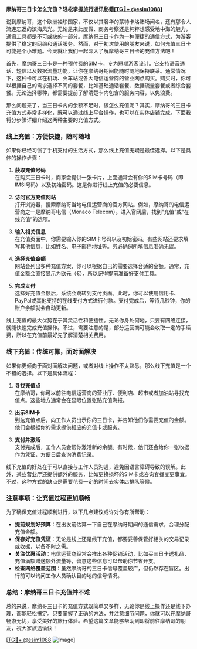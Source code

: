 **摩纳哥三日卡怎么充值？轻松掌握旅行通讯秘籍[[TG💪+ @esim1088](https://t.me/s/esim1088)]**

说到摩纳哥，这个欧洲袖珍国家，不仅以其奢华的蒙特卡洛赌场闻名，还有那令人流连忘返的滨海风光。无论是来此度假、商务考察还是纯粹想感受地中海的魅力，通讯工具都是不可或缺的一部分。摩纳哥三日卡作为一种便捷的通信方式，为游客提供了稳定的网络和通话服务。然而，对于初次使用的朋友来说，如何充值三日卡可能是个小难题。今天就让我们一起深入了解摩纳哥三日卡的充值方法吧！

首先，摩纳哥三日卡是一种预付费的SIM卡，专为短期游客设计。它支持语音通话、短信以及数据流量功能，让你在摩纳哥期间能随时随地保持联系。通常情况下，这种卡可以在机场、火车站或各大电信运营商的营业网点购买。购买时，你可以根据自己的需求选择不同的套餐，比如基础通话套餐、数据流量套餐或者综合套餐。无论选择哪种，都需要提前了解清楚卡内包含的服务内容，以免浪费。

那么问题来了，当三日卡内的余额不足时，该怎么充值呢？其实，摩纳哥的三日卡充值方式非常多样化，既可以通过线上平台操作，也可以在实体店铺完成。下面我将分步骤详细介绍这两种主要的充值方式。

### **线上充值：方便快捷，随时随地**

如果你已经习惯了手机支付的生活方式，那么线上充值无疑是最佳选择。以下是具体的操作步骤：

1. **获取充值号码**  
   在购买三日卡时，商家会提供一张卡片，上面通常会有你的SIM卡号码（即IMSI号码）以及初始密码。这是你进行线上充值的必要信息。

2. **访问官方充值网站**  
   打开浏览器，搜索摩纳哥当地电信运营商的官方网站。例如，摩纳哥的电信运营商之一是摩纳哥电信（Monaco Telecom）。进入官网后，找到“充值”或“在线充值”的选项。

3. **输入相关信息**  
   在充值页面中，你需要输入你的SIM卡号码以及初始密码。有些网站还要求填写其他信息，比如姓名、电子邮件地址等。务必确保所填信息准确无误。

4. **选择充值金额**  
   网站会列出多种充值方案，你可以根据自己的需要选择合适的金额。通常，充值金额会直接显示为欧元（€），所以记得提前准备好支付工具。

5. **完成支付**  
   选择好充值金额后，系统会跳转到支付页面。此时，你可以使用信用卡、PayPal或其他支持的在线支付方式进行付款。支付完成后，等待几秒钟，你的账户余额就会自动更新。

线上充值的最大优势在于其灵活性和便捷性。无论你身处何地，只要有网络连接，就能快速完成充值操作。不过，需要注意的是，部分运营商可能会收取一定的手续费，所以在充值前最好先了解清楚相关费用。

### **线下充值：传统可靠，面对面解决**

如果你更倾向于面对面解决问题，或者对线上操作不太熟悉，那么线下充值是一个不错的选择。以下是具体流程：

1. **寻找充值点**  
   在摩纳哥，你可以前往电信运营商的营业厅、便利店、超市或者加油站寻找充值点。这些地方通常会在显眼位置张贴充值海报。

2. **出示SIM卡**  
   到达充值点后，向工作人员出示你的三日卡，并告知他们你需要充值的金额。他们会根据你的需求提供相应的充值卡或服务。

3. **支付并激活**  
   支付完成后，工作人员会帮你激活新的余额。有时候，他们还会给你一张收据作为凭证，方便日后查询消费记录。

线下充值的好处在于可以直接与工作人员沟通，避免因语言障碍导致的误解。此外，某些营业厅还提供额外的服务，比如更换损坏的SIM卡或咨询套餐变更事宜。不过，这种方式的缺点是需要花费一定的时间去实体店排队等候。

### **注意事项：让充值过程更加顺畅**

为了确保充值过程顺利进行，以下几点建议或许对你有所帮助：

- **提前规划好预算**：在出发前估算一下自己在摩纳哥期间的通信需求，合理分配充值金额。
- **保存好充值凭证**：无论是线上还是线下充值，都要妥善保管好相关的交易记录或收据，以备不时之需。
- **关注优惠活动**：电信运营商经常会推出各种促销活动，比如买三日卡送礼品、充值满额赠送额外流量等，留意这些信息可以帮助你节省开支。
- **检查网络覆盖范围**：虽然摩纳哥的三日卡信号覆盖较广，但仍然存在盲区。出行前可以询问工作人员确认目的地的信号情况。

### **总结：摩纳哥三日卡充值并不难**

总的来说，摩纳哥三日卡的充值方式既简单又多样，无论你是线上操作还是线下办理，都能轻松搞定。只要掌握了正确的方法，并注意细节问题，你就可以在摩纳哥畅游无忧，享受美好的旅行体验。希望这篇文章能够帮助到即将前往摩纳哥的朋友，祝大家旅途愉快！

[[TG💪+ @esim1088](https://t.me/s/esim1088) ![Image](https://i.postimg.cc/4NQfJmqS/Snipaste-2025-05-13-00-14-12.png)]